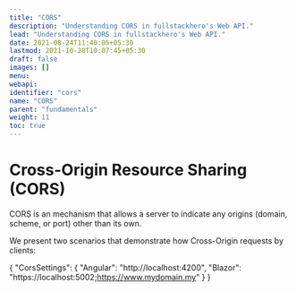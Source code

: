 ```yaml
---
title: "CORS"
description: "Understanding CORS in fullstackhero's Web API."
lead: "Understanding CORS in fullstackhero's Web API."
date: 2021-08-24T11:40:05+05:30
lastmod: 2021-10-28T10:07:45+05:30
draft: false
images: []
menu:
webapi:
identifier: "cors"
name: "CORS"
parent: "fundamentals"
weight: 11
toc: true
---
```

# Cross-Origin Resource Sharing (CORS)

CORS is an mechanism that allows a server to indicate any origins (domain, scheme, or port) other than its own.

We present two scenarios that demonstrate how Cross-Origin requests by clients:

{
  "CorsSettings": {
    "Angular": "http://localhost:4200",
    "Blazor": "https://localhost:5002;https://www.mydomain.my"
  }
}
